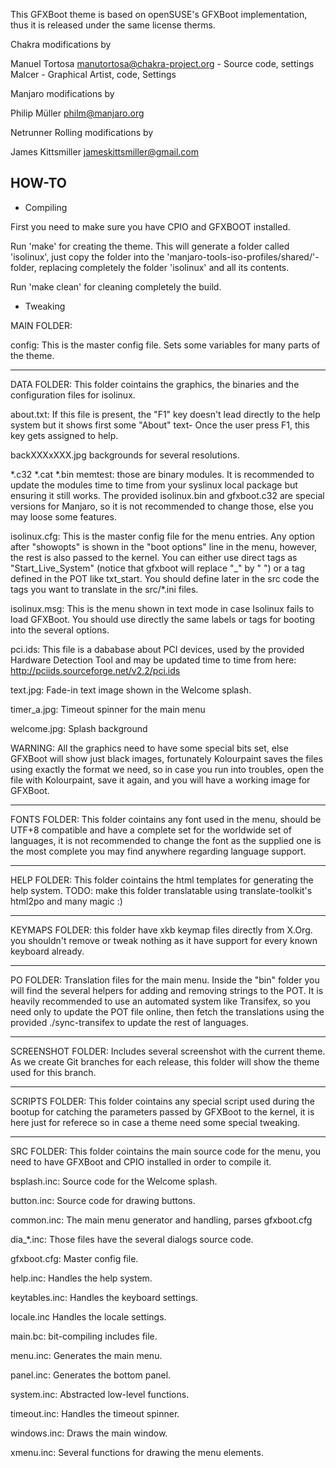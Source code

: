 This GFXBoot theme is based on openSUSE's GFXBoot implementation, thus it is released under the same license therms.

Chakra modifications by 

Manuel Tortosa <manutortosa@chakra-project.org> - Source code, settings
Malcer - Graphical Artist, code, Settings

Manjaro modifications by

Philip Müller <philm@manjaro.org>

Netrunner Rolling modifications by

James Kittsmiller <jameskittsmiller@gmail.com>


HOW-TO
---------------------------------------------------------------

* Compiling

First you need to make sure you have CPIO and GFXBOOT installed.

Run 'make' for creating the theme. This will generate a folder called 'isolinux', just copy the folder into the 'manjaro-tools-iso-profiles/shared/'-folder, replacing completely the folder 'isolinux' and all its contents.

Run 'make clean' for cleaning completely the build.


* Tweaking

MAIN FOLDER:

config: This is the master config file. Sets some variables for many parts of the theme.

-------------

DATA FOLDER: This folder cointains the graphics, the binaries and the configuration files for isolinux.

about.txt: If this file is present, the "F1" key doesn't lead directly to the help system but it shows first some "About" text- Once the user press F1, this key gets assigned to help.

backXXXxXXX.jpg backgrounds for several resolutions.

*.c32 *.cat *.bin memtest: those are binary modules. It is recommended to update the modules time to time from your syslinux local package but ensuring it still works. The provided isolinux.bin and gfxboot.c32 are special versions for Manjaro, so it is not recommended to change those, else you may loose some features.

isolinux.cfg: This is the master config file for the menu entries. Any option after "showopts" is shown in the "boot options" line in the menu, however, the rest is also passed to the kernel. You can either use direct tags as "Start_Live_System" (notice that gfxboot will replace "_" by " ") or a tag defined in the POT like txt_start. You should define later in the src code the tags you want to translate in the src/*.ini files.

isolinux.msg: This is the menu shown in text mode in case Isolinux fails to load GFXBoot. You should use directly the same labels or tags for booting into the several options.

pci.ids: This file is a dababase about PCI devices, used by the provided Hardware Detection Tool and may be updated time to time from here: http://pciids.sourceforge.net/v2.2/pci.ids

text.jpg: Fade-in text image shown in the Welcome splash.

timer_a.jpg: Timeout spinner for the main menu

welcome.jpg: Splash background

WARNING: All the graphics need to have some special bits set, else GFXBoot will show just black images, fortunately Kolourpaint saves the files using exactly the format we need, so in case you run into troubles, open the file with Kolourpaint, save it again, and you will have a working image for GFXBoot.

--------------

FONTS FOLDER: This folder cointains any font used in the menu, should be UTF+8 compatible and have a complete set for the worldwide set of languages, it is not recommended to change the font as the supplied one is the most complete you may find anywhere regarding language support.

--------------

HELP FOLDER: This folder cointains the html templates for generating the help system.
TODO: make this folder translatable using translate-toolkit's html2po and many magic :)

--------------

KEYMAPS FOLDER: this folder have xkb keymap files directly from X.Org. you shouldn't remove or tweak nothing as it have support for every known keyboard already.

--------------

PO FOLDER: Translation files for the main menu. Inside the "bin" folder you will find the several helpers for adding and removing strings to the POT. It is heavily recommended to use an automated system like Transifex, so you need only to update the POT file online, then fetch the translations using the provided ./sync-transifex to update the rest of languages.

---------------

SCREENSHOT FOLDER: Includes several screenshot with the current theme. As we create Git branches for each release, this folder will show the theme used for this branch.

-----------------


SCRIPTS FOLDER: This folder cointains any special script used during the bootup for catching the parameters passed by GFXBoot to the kernel, it is here just for referece so in case a theme need some special tweaking.

----------------

SRC FOLDER: This folder cointains the main source code for the menu, you need to have GFXBoot and CPIO installed in order to compile it.

bsplash.inc: Source code for the Welcome splash.

button.inc: Source code for drawing buttons.

common.inc: The main menu generator and handling, parses gfxboot.cfg

dia_*.inc: Those files have the several dialogs source code.

gfxboot.cfg: Master config file.

help.inc: Handles the help system.

keytables.inc: Handles the keyboard settings.

locale.inc Handles the locale settings.

main.bc: bit-compiling includes file.

menu.inc: Generates the main menu.

panel.inc: Generates the bottom panel.

system.inc: Abstracted low-level functions.

timeout.inc: Handles the timeout spinner.

windows.inc: Draws the main window.

xmenu.inc: Several functions for drawing the menu elements.


